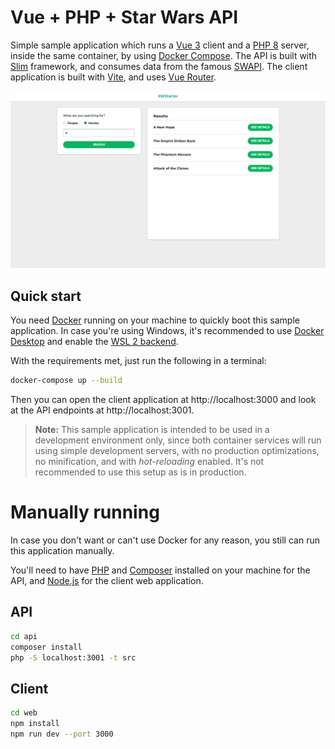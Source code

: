 # Vue + PHP + Star Wars API

Simple sample application which runs a [Vue 3](https://vuejs.org/) client and a [PHP 8](https://www.php.net/) server, inside the same container, by using [Docker Compose](https://docs.docker.com/compose/). The API is built with [Slim](https://www.slimframework.com/) framework, and consumes data from the famous [SWAPI](https://swapi.dev/). The client application is built with [Vite](https://vitejs.dev/), and uses [Vue Router](https://router.vuejs.org/).

<img src="screenshot.png" alt="Application search page sample screenshot" width="640">

## Quick start

You need [Docker](https://www.docker.com/) running on your machine to quickly boot this sample application. In case you're using Windows, it's recommended to use [Docker Desktop](https://www.docker.com/products/docker-desktop) and enable the [WSL 2 backend](https://docs.docker.com/desktop/install/windows-install/).

With the requirements met, just run the following in a terminal:

```bash
docker-compose up --build
```

Then you can open the client application at http://localhost:3000 and look at the API endpoints at http://localhost:3001.

> **Note:** This sample application is intended to be used in a development environment only, since both container services will run using simple development servers, with no production optimizations, no minification, and with _hot-reloading_ enabled. It's not recommended to use this setup as is in production.

# Manually running

In case you don't want or can't use Docker for any reason, you still can run this application manually.

You'll need to have [PHP](https://www.php.net/) and [Composer](https://getcomposer.org/) installed on your machine for the API, and [Node.js](https://nodejs.org/) for the client web application.

## API

```bash
cd api
composer install
php -S localhost:3001 -t src
```

## Client

```bash
cd web
npm install
npm run dev --port 3000
```
